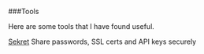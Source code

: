 ###Tools

Here are some tools that I have found useful.

[Sekret](https://topsekr.it/) Share passwords, SSL certs and API keys securely


